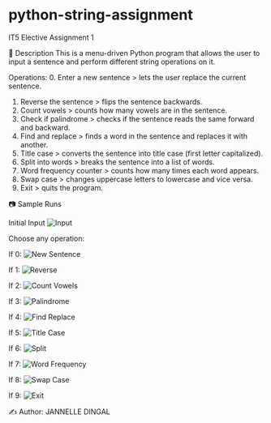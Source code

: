 # python-string-assignment
IT5 Elective Assignment 1

📌 Description
This is a menu-driven Python program that allows the user to input a sentence and perform different string operations on it.

Operations:
0. Enter a new sentence > lets the user replace the current sentence.
1. Reverse the sentence > flips the sentence backwards.
2. Count vowels > counts how many vowels are in the sentence.
3. Check if palindrome > checks if the sentence reads the same forward and backward.
4. Find and replace > finds a word in the sentence and replaces it with another.
5. Title case > converts the sentence into title case (first letter capitalized).
6. Split into words > breaks the sentence into a list of words.
7. Word frequency counter > counts how many times each word appears.
8. Swap case > changes uppercase letters to lowercase and vice versa.
9. Exit > quits the program.


📷 Sample Runs

Initial Input
  ![Input](<img width="941" height="330" alt="Input_String_python" src="https://github.com/user-attachments/assets/ef3ba593-c4ae-452f-9068-6221bcc7ddf0" />)

Choose any operation:

If 0: 
   ![New Sentence](<img width="585" height="160" alt="image" src="https://github.com/user-attachments/assets/c265a831-a714-410f-a113-93e5b056ca2c" />)

If 1:
   ![Reverse](<img width="520" height="125" alt="image" src="https://github.com/user-attachments/assets/66b58260-a06e-4a2a-987b-93af9d86f3fc" />)

If 2:
   ![Count Vowels](<img width="522" height="112" alt="image" src="https://github.com/user-attachments/assets/0d8889fe-ce1b-4107-90eb-b4a30d772544" />)

If 3:
   ![Palindrome](<img width="515" height="109" alt="image" src="https://github.com/user-attachments/assets/6eed99da-4032-47b1-b3b1-a74f06f1de3d" />)

If 4:
   ![Find Replace](<img width="576" height="260" alt="image" src="https://github.com/user-attachments/assets/f1c2d3cf-bdd5-404e-b7e8-cf479354d8ad" />)
   
If 5:
   ![Title Case](<img width="527" height="127" alt="image" src="https://github.com/user-attachments/assets/399e6ed9-5a98-4342-b7df-73ac9a290087" />)

If 6:
   ![Split](<img width="478" height="110" alt="image" src="https://github.com/user-attachments/assets/531e5b8e-e1d0-46b5-82dd-f8c32416c8aa" />)
   
If 7:
   ![Word Frequency](<img width="506" height="106" alt="image" src="https://github.com/user-attachments/assets/5f1dc9dd-edf8-4b7e-a26a-77fd9479a8ad" />)

If 8:
   ![Swap Case](<img width="494" height="122" alt="image" src="https://github.com/user-attachments/assets/0364281e-5b50-41a1-a50c-982992555521" />
)

If 9:
   ![Exit](<img width="495" height="51" alt="image" src="https://github.com/user-attachments/assets/aabd9ef5-21f1-4d58-877c-bddf1edf1dd2" />)


✍️ Author: JANNELLE DINGAL
